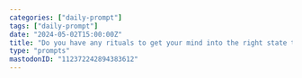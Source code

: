 ```yaml
---
categories: ["daily-prompt"]
tags: ["daily-prompt"]
date: "2024-05-02T15:00:00Z"
title: "Do you have any rituals to get your mind into the right state to be productive when programming? Are there different rituals for different kinds of tasks?"
type: "prompts"
mastodonID: "112372242894383612"
---
```


